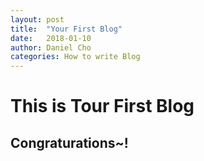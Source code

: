 ```yaml
---
layout: post
title:  "Your First Blog"
date:   2018-01-10
author: Daniel Cho
categories: How to write Blog
---
```


# This is Tour First Blog
## Congraturations~!